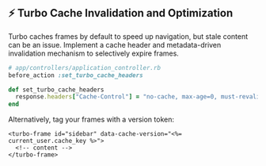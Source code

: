 ## ⚡️ Turbo Cache Invalidation and Optimization
Turbo caches frames by default to speed up navigation, but stale content can be an issue. Implement a cache header and metadata-driven invalidation mechanism to selectively expire frames.

```ruby
# app/controllers/application_controller.rb
before_action :set_turbo_cache_headers

def set_turbo_cache_headers
  response.headers["Cache-Control"] = "no-cache, max-age=0, must-revalidate"
end
```

Alternatively, tag your frames with a version token:

```erb
<turbo-frame id="sidebar" data-cache-version="<%= current_user.cache_key %>">
  <!-- content -->
</turbo-frame>
```